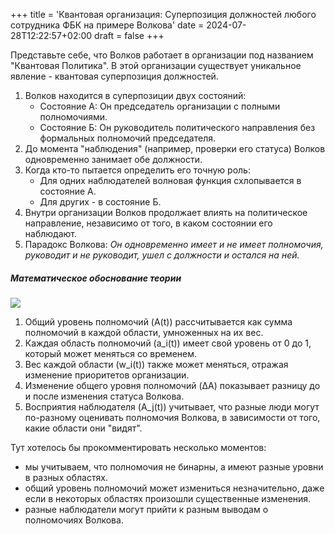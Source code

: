 +++
title = 'Квантовая организация: Суперпозиция должностей любого сотрудника ФБК на примере Волкова'
date = 2024-07-28T12:22:57+02:00
draft = false
+++

Представьте себе, что Волков работает в организации под названием "Квантовая Политика". 
В этой организации существует уникальное явление - квантовая суперпозиция должностей. 
1. Волков находится в суперпозиции двух состояний: 
	- Состояние А: Он председатель организации с полными полномочиями. 
	- Состояние Б: Он руководитель политического направления без формальных полномочий председателя. 
2. До момента "наблюдения" (например, проверки его статуса) Волков одновременно занимает обе должности. 
3. Когда кто-то пытается определить его точную роль: 
	- Для одних наблюдателей волновая функция схлопывается в состояние А. 
	- Для других - в состояние Б. 
4. Внутри организации Волков продолжает влиять на политическое направление, независимо от того, в каком состоянии его наблюдают. 
5. Парадокс Волкова: 
		*Он одновременно имеет и не имеет полномочия, руководит и не руководит, ушел с должности и остался на ней.*
   
##### Математическое обоснование теории

![](/posts/20241003133852.png)

1. Общий уровень полномочий (A(t)) рассчитывается как сумма полномочий в каждой области, умноженных на их вес. 
2. Каждая область полномочий (a_i(t)) имеет свой уровень от 0 до 1, который может меняться со временем. 
3. Вес каждой области (w_i(t)) также может меняться, отражая изменение приоритетов организации. 
4. Изменение общего уровня полномочий (ΔA) показывает разницу до и после изменения статуса Волкова. 
5. Восприятия наблюдателя (A_j(t)) учитывает, что разные люди могут по-разному оценивать полномочия Волкова, в зависимости от того, какие области они "видят". 

Тут хотелось бы прокомментировать несколько моментов: 
- мы учитываем, что полномочия не бинарны, а имеют разные уровни в разных областях. 
- общий уровень полномочий может измениться незначительно, даже если в некоторых областях произошли существенные изменения. 
- разные наблюдатели могут прийти к разным выводам о полномочиях Волкова.